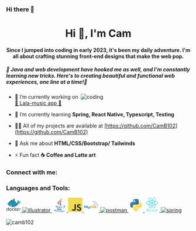 ### Hi there 👋
<h1 align="center">Hi 👋, I'm Cam</h1>
<h4 align="center">Since I jumped into coding in early 2023, it's been my daily adventure. I'm all about crafting stunning front-end designs that make the web pop.</h4> 
<h5>🚀 Java and web development have hooked me as well, and I'm constantly learning new tricks. Here's to creating beautiful and functional web experiences, one line at a time!🚀</h5>
<img align="right" alt="coding" width="300" src="https://media2.giphy.com/media/VzGQrj8sLH4GLcSiG1/giphy.gif?cid=ecf05e47ufvw38td0gdns5y532oxwjxgdek693ip5ikhw74o&ep=v1_gifs_related&rid=giphy.gif&ct=g">

- 🔭 I’m currently working on [🎵 Lala-music app 🎵](https://github.com/CamB102/Lala-music-app)

- 🌱 I’m currently learning **Spring, React Native, Typescript, Testing**

- 👨‍💻 All of my projects are available at [https://github.com/CamB102](https://github.com/CamB102)

- 💬 Ask me about **HTML/CSS/Bootstrap/ Tailwinds**

- ⚡ Fun fact **☕ Coffee and Latte art**

<h3 align="left">Connect with me:</h3>
<p align="left">
</p>

<h3 align="left">Languages and Tools:</h3>
<p align="left"> <a href="https://www.docker.com/" target="_blank" rel="noreferrer"> <img src="https://raw.githubusercontent.com/devicons/devicon/master/icons/docker/docker-original-wordmark.svg" alt="docker" width="40" height="40"/> </a> <a href="https://www.adobe.com/in/products/illustrator.html" target="_blank" rel="noreferrer"> <img src="https://www.vectorlogo.zone/logos/adobe_illustrator/adobe_illustrator-icon.svg" alt="illustrator" width="40" height="40"/> </a> <a href="https://www.java.com" target="_blank" rel="noreferrer"> <img src="https://raw.githubusercontent.com/devicons/devicon/master/icons/java/java-original.svg" alt="java" width="40" height="40"/> </a> <a href="https://developer.mozilla.org/en-US/docs/Web/JavaScript" target="_blank" rel="noreferrer"> <img src="https://raw.githubusercontent.com/devicons/devicon/master/icons/javascript/javascript-original.svg" alt="javascript" width="40" height="40"/> </a> <a href="https://www.mysql.com/" target="_blank" rel="noreferrer"> <img src="https://raw.githubusercontent.com/devicons/devicon/master/icons/mysql/mysql-original-wordmark.svg" alt="mysql" width="40" height="40"/> </a> <a href="https://postman.com" target="_blank" rel="noreferrer"> <img src="https://www.vectorlogo.zone/logos/getpostman/getpostman-icon.svg" alt="postman" width="40" height="40"/> </a> <a href="https://www.python.org" target="_blank" rel="noreferrer"> <img src="https://raw.githubusercontent.com/devicons/devicon/master/icons/python/python-original.svg" alt="python" width="40" height="40"/> </a> <a href="https://reactjs.org/" target="_blank" rel="noreferrer"> <img src="https://raw.githubusercontent.com/devicons/devicon/master/icons/react/react-original-wordmark.svg" alt="react" width="40" height="40"/> </a> <a href="https://spring.io/" target="_blank" rel="noreferrer"> <img src="https://www.vectorlogo.zone/logos/springio/springio-icon.svg" alt="spring" width="40" height="40"/> </a> </p>

<p><img align="center" src="https://github-readme-streak-stats.herokuapp.com/?user=camb102&" alt="camb102" /></p>
